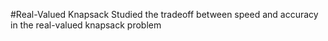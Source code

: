#Real-Valued Knapsack
Studied the tradeoff between speed and accuracy in the real-valued knapsack problem
